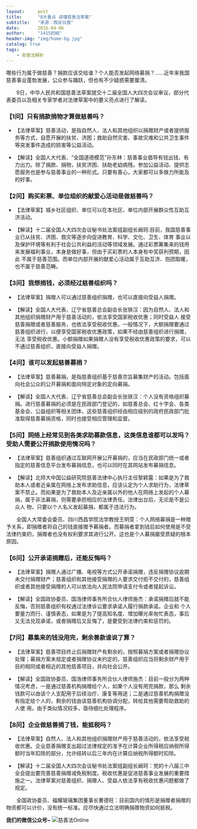 ```yaml
---
layout:     post
title:      "8大看点 读懂慈善法草案"
subtitle:   "来源：西安日报"
date:       2016-04-06
author:     "1415的碗"
header-img: "img/home-bg.jpg"
catalog: true
tags:
    - 慈善法解析
---
```


   哪些行为属于做慈善？捐款应该交给谁？个人能否发起网络募捐？……近年来我国慈善事业蓬勃发展，公众参与踊跃，但也有不少疑惑需要厘清。

　　9日，中华人民共和国慈善法草案提交十二届全国人大四次会议审议，部分代表委员以及相关专家学者对法律草案中的要义亮点进行了解读。

### 【1问】只有捐款捐物才算做慈善吗？

- 【法律草案】慈善活动，是指自然人、法人和其他组织以捐赠财产或者提供服务等方式，自愿开展的扶贫、济困；救助自然灾害、事故灾难和公共卫生事件等突发事件造成的损害等公益活动。

- 【解读】全国人大代表、“全国道德模范”孙东林：慈善事业倡导有钱出钱、有力出力。除了捐款、捐物，扶贫济困、扶助老幼病残，参加公益活动、提供志愿服务也是参与慈善事业的一种形式。只要有善心，大家都可以多做力所能及的好事。

### 【2问】购买彩票、单位组织的献爱心活动是做慈善吗？

- 【法律草案】城乡社区组织、单位可以在本社区、单位内部开展群众性互助互济活动。

- 【解读】十二届全国人大四次会议秘书处法案组副组长阚珂:目前，我国慈善事业已从扶贫、济困、救灾等逐步向促进教育、科学、文化、卫生、体育
事业以及保护环境等有利于社会公共利益的活动等领域发展。通过彩票筹集来的钱用来发展福利事业，本身是做好事，但由于买彩票的人本身有中奖获利预期，因此
不属于慈善范围。而单位内部开展的献爱心活动属于互助互济、抱团取暖，也不属于慈善范畴。

### 【3问】我想捐钱，必须经过慈善组织吗？

- 【法律草案】捐赠人可以通过慈善组织捐赠，也可以直接向受益人捐赠。

- 【解读】全国人大代表、辽宁省慈善总会副会长张铁汉：因为自然人、法人和其他组织捐赠财产用于慈善活动的，依法享受国家税收优惠；同时受益人
接受慈善捐赠或者慈善服务，也依法享受税收优惠。一般情况下，大额捐赠要通过慈善组织进行，以便享受国家税收优惠政策，如果不经由慈善组织进行捐赠，无法
享受税收优惠。小额捐赠如果捐赠人没有享受税收优惠政策的要求，可以不通过慈善组织，直接向受益人捐赠。

### 【4问】谁可以发起慈善募捐？

- 【法律草案】慈善募捐，是指慈善组织基于慈善宗旨募集财产的活动。包括面向社会公众的公开募捐和面向特定对象的定向募捐。

- 【解读】全国人大代表、辽宁省慈善总会副会长张铁汉：个人没有资格组织募捐。进行慈善募捐的必须是在民政部门登记的，如慈善总会、红十字会、各类基金会、公益组织等相关团体，这些慈善组织经由相应级别的政府民政部门批准取得慈善募捐资格，同时也接受相应管理和监督。

### 【5问】网络上经常见到各类求助募款信息，这类信息谁都可以发吗？受助人需要公开捐款使用情况吗？

- 【法律草案】慈善组织通过互联网开展公开募捐的，应当在民政部门统一或者指定的慈善信息平台发布募捐信息，也可以同时在其网站发布募捐信息。

- 【解读】北师大中国公益研究院慈善法律中心执行主任黎颖露：如果是为了救助本人或者近亲属在网络上发布求助信息，应该认定为个人求助行为，法律草案不禁止。而如果是为了救助本人及近亲属以外的他人在网络上发起的个人募捐，属于非法募捐，则需要承担相应的法律责任。法律出台后，无论是不是公众人
物，只要以个人名义发起募捐，都属于违法行为。

　　全国人大常委会委员、四川西昌学院法学教授王明雯：个人网络募捐是一种赠予关系，即捐赠者将自己的钱直接赠予募捐者。而募捐者拿到钱后如何使用是不受法律约束的，捐赠者也没有权利要求其进行公开。这也是个人募捐屡受质疑的根本原因。

### 【6问】公开承诺捐赠后，还能反悔吗？

- 【法律草案】捐赠人通过广播、电视等方式公开承诺捐赠，违反捐赠协议逾期未交付捐赠财产；慈善组织和其他接受捐赠的人要求交付拒不交付的，慈善组织或者其他接受捐赠的人可以依法向人民法院申请支付令或者提起诉讼。

- 【解读】全国政协委员、国浩律师事务所合伙人律师施杰：承诺捐赠后就不能反悔，否则慈善组织有权通过法律诉讼要求承诺人履行捐款承诺。企业和
个人要量力而行、谨慎表态，如果是为了提高知名度、增加曝光率匆忙表态，事后又无法兑现承诺，或者捐赠后又反悔了，是要受到法律约束和惩罚的。

### 【7问】募集来的钱没用完，剩余善款谁说了算？

- 【法律草案】慈善项目终止后捐赠财产有剩余的，按照募捐方案或者捐赠协议处理；募捐方案未规定或者捐赠协议未约定的，慈善组织应当将剩余财产用于目的相同或者相近的其他慈善项目，并向社会公开。

- 【解读】全国政协委员、国浩律师事务所合伙人律师施杰：目前一般分为两种情况考虑，一是通过慈善机构捐赠给个人，如果个人没有用完捐款，那么
剩余钱款可以由该个人支配用于后续治疗、康复等用途；二是通过慈善机构捐赠没有指定给个人的，剩余的钱由该慈善机构协调分配，转给其他需要帮助救助的人使
用。由于类似情况较多，亟待细化处理程序。

### 【8问】企业做慈善捐了钱，能抵税吗？

- 【法律草案】自然人、法人和其他组织捐赠财产用于慈善活动的，依法享受税收优惠。企业慈善捐赠支出超过法律规定的准予在计算企业所得税应纳税所得额时当年扣除的部分，允许结转以后三年内在计算应纳税所得额时扣除。

- 【解读】十二届全国人大四次会议秘书处法案组副组长阚珂：党的十八届三中全会提出要完善慈善捐赠减免税制度。税收优惠是促进慈善事业发展的重要措施之一。法律草案对慈善组织、捐赠人、受益人依法享有税收优惠问题都做了规定。

　　全国政协委员、福耀玻璃集团董事长曹德旺：目前国内的情形是捐赠者捐赠的物资都可以计价，没有统一标准。应尽快通过立法明确捐赠物资如何抵税。

**我们的微信公众号~**
![慈善法Online](http://i.imgur.com/bpQRLhc.jpg)
